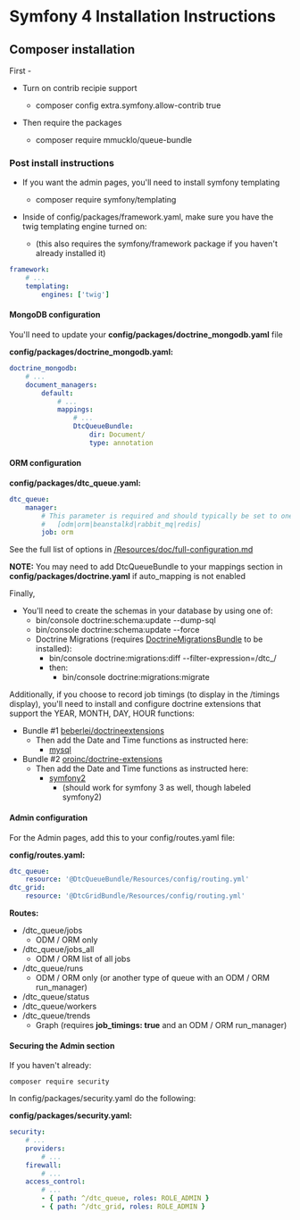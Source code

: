 # Symfony 4 Installation Instructions

## Composer installation

First -

   * Turn on contrib recipie support
      * composer config extra.symfony.allow-contrib true

   * Then require the packages
      * composer require mmucklo/queue-bundle
   
### Post install instructions

   * If you want the admin pages, you'll need to install symfony templating
      * composer require symfony/templating
       
   * Inside of config/packages/framework.yaml, make sure you have the twig templating engine turned on:
      * (this also requires the symfony/framework package if you haven't already installed it)

```yaml
framework:
    # ...
    templating:
        engines: ['twig']
```

#### MongoDB configuration

You'll need to update your __config/packages/doctrine_mongodb.yaml__ file

__config/packages/doctrine_mongodb.yaml:__
```yaml
doctrine_mongodb:
    # ...
    document_managers:
        default:
            # ...
            mappings:
                # ...
                DtcQueueBundle:
                    dir: Document/
                    type: annotation
```

#### ORM configuration

__config/packages/dtc_queue.yaml:__
```yaml
dtc_queue:
    manager:
        # This parameter is required and should typically be set to one of:
        #   [odm|orm|beanstalkd|rabbit_mq|redis]
        job: orm
```

See the full list of options in [/Resources/doc/full-configuration.md](/Resources/doc/full-configuration.md)

__NOTE:__ You may need to add DtcQueueBundle to your mappings section in __config/packages/doctrine.yaml__ if auto_mapping is not enabled

Finally,

   * You'll need to create the schemas in your database by using one of:
      * bin/console doctrine:schema:update --dump-sql
      * bin/console doctrine:schema:update --force
      * Doctrine Migrations (requires [DoctrineMigrationsBundle](https://github.com/doctrine/DoctrineMigrationsBundle) to be installed):
         * bin/console doctrine:migrations:diff --filter-expression=/dtc_/
         * then:
            * bin/console doctrine:migrations:migrate

Additionally, if you choose to record job timings (to display in the /timings display), you'll need to install and configure doctrine extensions that support 
 the YEAR, MONTH, DAY, HOUR functions:

   * Bundle #1 [beberlei/doctrineextensions](https://github.com/beberlei/DoctrineExtensions)
      * Then add the Date and Time functions as instructed here:
         * [mysql](https://github.com/beberlei/DoctrineExtensions/blob/master/config/mysql.yml)
   * Bundle #2 [oroinc/doctrine-extensions](https://github.com/oroinc/doctrine-extensions)
      * Then add the Date and Time functions as instructed here:
         * [symfony2](https://github.com/oroinc/doctrine-extensions#symfony2)
            * (should work for symfony 3 as well, though labeled symfony2)


#### Admin configuration

For the Admin pages, add this to your config/routes.yaml file:

__config/routes.yaml:__
```yaml
dtc_queue:
    resource: '@DtcQueueBundle/Resources/config/routing.yml'
dtc_grid:
    resource: '@DtcGridBundle/Resources/config/routing.yml'
```

__Routes:__
   * /dtc_queue/jobs
      * ODM / ORM only
   * /dtc_queue/jobs_all
      * ODM / ORM list of all jobs
   * /dtc_queue/runs
      * ODM / ORM only (or another type of queue with an ODM / ORM run_manager)
   * /dtc_queue/status
   * /dtc_queue/workers
   * /dtc_queue/trends
      * Graph (requires __job_timings: true__ and an ODM / ORM run_manager)

#### Securing the Admin section

If you haven't already:

```
composer require security
```

In config/packages/security.yaml do the following:

__config/packages/security.yaml:__
```yaml
security:
    # ...
    providers:
        # ...
    firewall:
        # ...
    access_control:
        # ...
        - { path: ^/dtc_queue, roles: ROLE_ADMIN }
        - { path: ^/dtc_grid, roles: ROLE_ADMIN }
```
